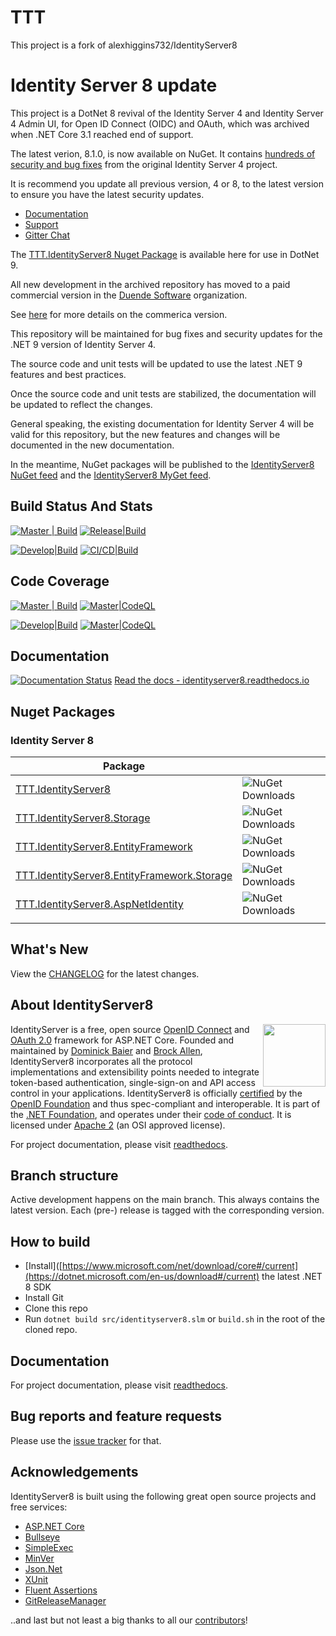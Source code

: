 # TTT
This project is a fork of alexhiggins732/IdentityServer8

# Identity Server 8 update
This project is a DotNet 8 revival of the Identity Server 4 and Identity Server 4 Admin UI, for Open ID Connect (OIDC) and OAuth, which was archived when .NET Core 3.1 reached end of support.

The latest verion, 8.1.0, is now available on NuGet. It contains [hundreds of security and bug fixes](https://github.com/alexhiggins732/IdentityServer8/blob/master/docs/CHANGELOG.md) from the original Identity Server 4 project.

It is recommend you update all previous version, 4 or 8, to the latest version to ensure you have the latest security updates. 

- [Documentation](http://identityserver8.readthedocs.io/)
- [Support](https://identityserver8.readthedocs.io/en/latest/into/support.html)
- [Gitter Chat](https://app.gitter.im/#/room/#identityserver8:gitter.im)

The [TTT.IdentityServer8 Nuget Package](https://www.nuget.org/packages?q=TTT.IdentityServer8) is available here for use in DotNet 9.

All new development in the archived repository has moved to a paid commercial version in the [Duende Software](https://github.com/duendesoftware) organization. 

See [here](https://duendesoftware.com/products/identityserver) for more details on the commerica version.

This repository will be maintained for bug fixes and security updates for the .NET 9 version of Identity Server 4.

The source code and unit tests will be updated to use the latest .NET 9 features and best practices.

Once the source code and unit tests are stabilized, the documentation will be updated to reflect the changes.

General speaking, the existing documentation for Identity Server 4 will be valid for this repository, but the new features and changes will be documented in the new documentation.

In the meantime, NuGet packages will be published to the [IdentityServer8 NuGet feed](https://www.nuget.org/profiles/IdentityServer8) and the [IdentityServer8 MyGet feed](https://www.myget.org/F/identityserver8/api/v3/index.json).


## Build Status And Stats

[![Master | Build](https://github.com/Tri-Torque/IdentityServer8/actions/workflows/master.yml/badge.svg)](https://github.com/Tri-Torque/IdentityServer8/actions/workflows/master.yml)
[![Release|Build](https://github.com/Tri-Torque/IdentityServer8/actions/workflows/release.yml/badge.svg)](https://github.com/Tri-Torque/IdentityServer8/actions/workflows/release.yml)

[![Develop|Build](https://github.com/Tri-Torque/IdentityServer8/actions/workflows/develop.yml/badge.svg)](https://github.com/Tri-Torque/IdentityServer8/actions/workflows/develop.yml)
[![CI/CD|Build](https://github.com/Tri-Torque/IdentityServer8/actions/workflows/pre-release.yml/badge.svg)](https://github.com/Tri-Torque/IdentityServer8/actions/workflows/pre-release.yml)

## Code Coverage
[![Master | Build](https://github.com/Tri-Torque/IdentityServer8/actions/workflows/master.yml/badge.svg)](https://img.shields.io/codecov/c/github/Tri-Torque/identityserver8) [![Master|CodeQL](https://github.com/Tri-Torque/IdentityServer8/actions/workflows/codeql.yml/badge.svg)](https://github.com/Tri-Torque/IdentityServer8/actions/workflows/codeql.yml)

[![Develop|Build](https://github.com/Tri-Torque/IdentityServer8/actions/workflows/develop.yml/badge.svg)](https://img.shields.io/codecov/c/github/Tri-Torque/identityserver8/tree/develop)
[![Master|CodeQL](https://github.com/Tri-Torque/IdentityServer8/actions/workflows/codeql.yml/badge.svg?branch=develop)](https://github.com/Tri-Torque/IdentityServer8/actions/workflows/codeql.yml?branch=develop)

## Documentation
[![Documentation Status](https://readthedocs.org/projects/identityserver8/badge/?version=latest)](https://identityserver8.readthedocs.io/en/latest/?badge=latest)
[Read the docs - identityserver8.readthedocs.io ](http://identityserver8.readthedocs.io/)

## Nuget Packages

### Identity Server 8
|Package||
| ------------- | ------------- |
|[TTT.IdentityServer8](https://www.nuget.org/packages?q=TTT.IdentityServer8)|![NuGet Downloads](https://img.shields.io/nuget/dt/TTT.IdentityServer8)|
|[TTT.IdentityServer8.Storage](https://www.nuget.org/packages?q=TTT.IdentityServer8.Storage)|![NuGet Downloads](https://img.shields.io/nuget/dt/TTT.IdentityServer8.Storage)|
|[TTT.IdentityServer8.EntityFramework](https://www.nuget.org/packages?q=TTT.IdentityServer8.EntityFramework)|![NuGet Downloads](https://img.shields.io/nuget/dt/TTT.IdentityServer8.EntityFramework)|
|[TTT.IdentityServer8.EntityFramework.Storage](https://www.nuget.org/packages?q=TTT.IdentityServer8.EntityFramework.Storage)|![NuGet Downloads](https://img.shields.io/nuget/dt/TTT.IdentityServer8.EntityFramework.Storage)|
|[TTT.IdentityServer8.AspNetIdentity](https://www.nuget.org/packages?q=TTT.IdentityServer8.AspNetIdentity)|![NuGet Downloads](https://img.shields.io/nuget/dt/TTT.IdentityServer8.AspNetIdentity)|
| | |


## What's New

View the [CHANGELOG](docs/CHANGELOG.md) for the latest changes.

## About IdentityServer8
[<img align="right" width="100px" src="https://dotnetfoundation.org/img/logo_big.svg" />](https://dotnetfoundation.org/projects?searchquery=IdentityServer&type=project)

IdentityServer is a free, open source [OpenID Connect](http://openid.net/connect/) and [OAuth 2.0](https://tools.ietf.org/html/rfc6749) framework for ASP.NET Core.
Founded and maintained by [Dominick Baier](https://twitter.com/leastprivilege) and [Brock Allen](https://twitter.com/brocklallen), IdentityServer8 incorporates all the protocol implementations and extensibility points needed to integrate token-based authentication, single-sign-on and API access control in your applications.
IdentityServer8 is officially [certified](https://openid.net/certification/) by the [OpenID Foundation](https://openid.net) and thus spec-compliant and interoperable.
It is part of the [.NET Foundation](https://www.dotnetfoundation.org/), and operates under their [code of conduct](https://www.dotnetfoundation.org/code-of-conduct). It is licensed under [Apache 2](https://opensource.org/licenses/Apache-2.0) (an OSI approved license).

For project documentation, please visit [readthedocs](https://IdentityServer8.readthedocs.io).

## Branch structure
Active development happens on the main branch. This always contains the latest version. Each (pre-) release is tagged with the corresponding version.

## How to build

* [Install]([https://www.microsoft.com/net/download/core#/current](https://dotnet.microsoft.com/en-us/download#/current) the latest .NET 8 SDK
* Install Git
* Clone this repo
* Run `dotnet build src/identityserver8.slm` or `build.sh` in the root of the cloned repo.

## Documentation
For project documentation, please visit [readthedocs](https://IdentityServer8.readthedocs.io).

## Bug reports and feature requests
Please use the [issue tracker](https://github.com/Tri-Torque/IdentityServer8/issues) for that.

## Acknowledgements
IdentityServer8 is built using the following great open source projects and free services:

* [ASP.NET Core](https://github.com/dotnet/aspnetcore)
* [Bullseye](https://github.com/adamralph/bullseye)
* [SimpleExec](https://github.com/adamralph/simple-exec)
* [MinVer](https://github.com/adamralph/minver)
* [Json.Net](http://www.newtonsoft.com/json)
* [XUnit](https://xunit.github.io/)
* [Fluent Assertions](http://www.fluentassertions.com/)
* [GitReleaseManager](https://github.com/GitTools/GitReleaseManager)

..and last but not least a big thanks to all our [contributors](https://github.com/Tri-Torque/IdentityServer8/graphs/contributors)!

